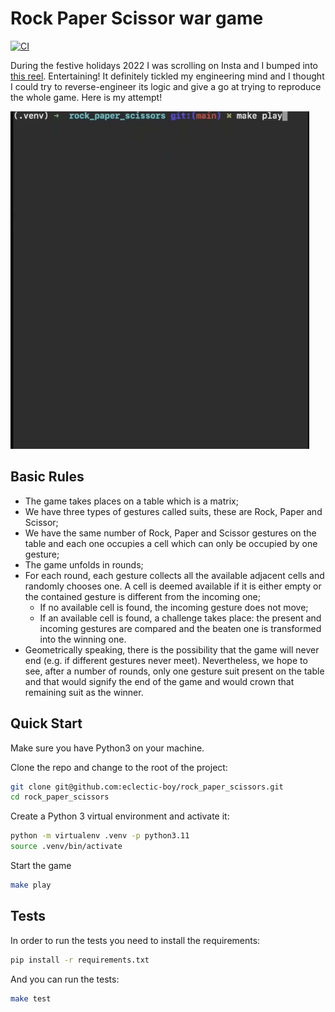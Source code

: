 # Rock Paper Scissor war game

[![CI](https://github.com/eclectic-boy/rock_paper_scissors/actions/workflows/ci.yml/badge.svg?branch=main)](https://github.com/eclectic-boy/rock_paper_scissors/actions/workflows/ci.yml)

During the festive holidays 2022 I was scrolling on Insta and I bumped into [this reel](https://www.instagram.com/reel/CmK8aKQDvTm/?igshid=YmMyMTA2M2Y=). Entertaining! It definitely tickled my engineering mind and I thought I could try to reverse-engineer its logic and give a go at trying to reproduce the whole game. Here is my attempt!

![](docs/rps.gif)

## Basic Rules

- The game takes places on a table which is a matrix;
- We have three types of gestures called suits, these are Rock, Paper and Scissor;
- We have the same number of Rock, Paper and Scissor gestures on the table and each one occupies a cell which can only be occupied by one gesture;
- The game unfolds in rounds;
- For each round, each gesture collects all the available adjacent cells and randomly chooses one. A cell is deemed available if it is either empty or the contained gesture is different from the incoming one;
   - If no available cell is found, the incoming gesture does not move;
   - If an available cell is found, a challenge takes place: the present and incoming gestures are compared and the beaten one is transformed into the winning one.
- Geometrically speaking, there is the possibility that the game will never end (e.g. if different gestures never meet). Nevertheless, we hope to see, after a number of rounds, only one gesture suit present on the table and that would signify the end of the game and would crown that remaining suit as the winner.

## Quick Start

Make sure you have Python3 on your machine.

Clone the repo and change to the root of the project:
```bash
git clone git@github.com:eclectic-boy/rock_paper_scissors.git
cd rock_paper_scissors
```

Create a Python 3 virtual environment and activate it:
```bash
python -m virtualenv .venv -p python3.11
source .venv/bin/activate
```

Start the game
```bash
make play
```

## Tests

In order to run the tests you need to install the requirements:
```bash
pip install -r requirements.txt
```

And you can run the tests:
```bash
make test
```
